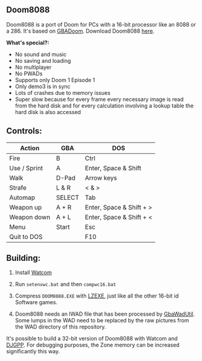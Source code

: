 ## Doom8088
Doom8088 is a port of Doom for PCs with a 16-bit processor like an 8088 or a 286.
It's based on [GBADoom](https://github.com/doomhack/GBADoom).
Download Doom8088 [here](https://github.com/FrenkelS/Doom8088/releases).

**What's special?:**
 - No sound and music
 - No saving and loading
 - No multiplayer
 - No PWADs
 - Supports only Doom 1 Episode 1
 - Only demo3 is in sync
 - Lots of crashes due to memory issues
 - Super slow because for every frame every necessary image is read from the hard disk and for every calculation involving a lookup table the hard disk is also accessed
 
## Controls:
|Action      |GBA   |DOS                     |
|------------|------|------------------------|
|Fire        |B     |Ctrl                    |
|Use / Sprint|A     |Enter, Space & Shift    |
|Walk        |D-Pad |Arrow keys              |
|Strafe      |L & R |< & >                   |
|Automap     |SELECT|Tab                     |
|Weapon up   |A + R |Enter, Space & Shift + >|
|Weapon down |A + L |Enter, Space & Shift + <|
|Menu        |Start |Esc                     |
|Quit to DOS |      |F10                     |

## Building:
1) Install [Watcom](https://github.com/open-watcom/open-watcom-v2)

2) Run `setenvwc.bat` and then `compwc16.bat`

3) Compress `DOOM8088.EXE` with [LZEXE](https://bellard.org/lzexe.html), just like all the other 16-bit id Software games.

4) Doom8088 needs an IWAD file that has been processed by [GbaWadUtil](https://github.com/doomhack/GbaWadUtil).
   Some lumps in the WAD need to be replaced by the raw pictures from the WAD directory of this repository.

It's possible to build a 32-bit version of Doom8088 with Watcom and [DJGPP](https://github.com/andrewwutw/build-djgpp). For debugging purposes, the Zone memory can be increased significantly this way.

